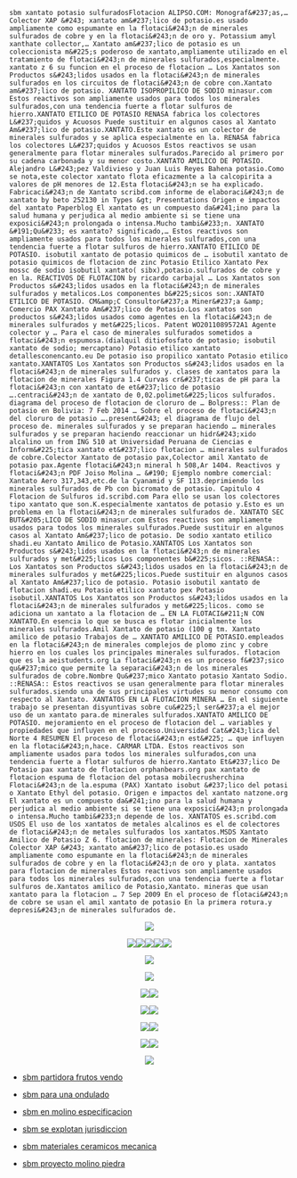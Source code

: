 
```
sbm xantato potasio sulfuradosFlotacion ALIPSO.COM: Monograf&#237;as,… Colector XAP &#243; xantato am&#237;lico de potasio.es usado ampliamente como espumante en la flotaci&#243;n de minerales sulfurados de cobre y en la flotaci&#243;n de oro y. Potassium amyl xanthate collector,… Xantato am&#237;lico de potasio es un coleccionista m&#225;s poderoso de xantato,ampliamente utilizado en el tratamiento de flotaci&#243;n de minerales sulfurados,especialmente. xantato z 6 su funcion en el proceso de flotacion … Los Xantatos son Productos s&#243;lidos usados en la flotaci&#243;n de minerales sulfurados en los circuitos de flotaci&#243;n de cobre con.Xantato am&#237;lico de potasio. XANTATO ISOPROPILICO DE SODIO minasur.com Estos reactivos son ampliamente usados para todos los minerales sulfurados,con una tendencia fuerte a flotar sulfuros de hierro.XANTATO ETILICO DE POTASIO RENASA fabrica los colectores L&#237;quidos y Acuosos Puede sustituir en algunos casos al Xantato Am&#237;lico de potasio.XANTATO.Este xantato es un colector de minerales sulfurados y se aplica especialmente en la. RENASA fabrica los colectores L&#237;quidos y Acuosos Estos reactivos se usan generalmente para flotar minerales sulfurados.Parecido al primero por su cadena carbonada y su menor costo.XANTATO AMILICO DE POTASIO. Alejandro L&#243;pez Valdivieso y Juan Luis Reyes Bahena potasio.Como se nota,este colector xantato flota eficazmente a la calcopirita a valores de pH menores de 12.Esta flotaci&#243;n se ha explicado. Fabricaci&#243;n de Xantato scribd.com informe de elaboraci&#243;n de xantato by beto 252130 in Types &gt; Presentations Origen e impactos del xantato Paperblog El xantato es un compuesto da&#241;ino para la salud humana y perjudica al medio ambiente si se tiene una exposici&#243;n prolongada o intensa.Mucho tambi&#233;n. XANTATO &#191;Qu&#233; es xantato? significado,… Estos reactivos son ampliamente usados para todos los minerales sulfurados,con una tendencia fuerte a flotar sulfuros de hierro.XANTATO ETILICO DE POTASIO. isobutil xantato de potasio quimicos de … isobutil xantato de potasio quimicos de flotacion de zinc Potasio Etilico Xantato Pex mossc de sodio isobutil xantato( sibx),potasio.sulfurados de cobre y en la. REACTIVOS DE FLOTACION by ricardo carbajal … Los Xantatos son Productos s&#243;lidos usados en la flotaci&#243;n de minerales sulfurados y metalicos.Los componentes b&#225;sicos son:.XANTATO ETILICO DE POTASIO. CM&amp;C Consultor&#237;a Miner&#237;a &amp; Comercio PAX Xantato Am&#237;lico de Potasio.Los xantatos son productos s&#243;lidos usados como agentes en la flotaci&#243;n de minerales sulfurados y met&#225;licos. Patent WO2011089572A1 Agente colector y … Para el caso de minerales sulfurados sometidos a flotaci&#243;n espumosa.(dialquil ditiofosfato de potasio; isobutil xantato de sodio; mercaptano) Potasio etilico xantato detallesconencanto.eu De potasio iso propilico xantato Potasio etilico xantato.XANTATOS Los Xantatos son Productos s&#243;lidos usados en la flotaci&#243;n de minerales sulfurados y. clases de xantatos para la flotacion de minerales Figura 1.4 Curvas cr&#237;ticas de pH para la flotaci&#243;n con xantato de et&#237;lico de potasio ….centraci&#243;n de xantato de 0,02.polimet&#225;licos sulfurados. diagrama del proceso de flotacion de cloruro de … Bolpress:: Plan de potasio en Bolivia: 7 Feb 2014 … Sobre el proceso de flotaci&#243;n del cloruro de potasio ….present&#243; el diagrama de flujo del proceso de. minerales sulfurados y se preparan haciendo … minerales sulfurados y se preparan haciendo reaccionar un hidr&#243;xido alcalino un from ING 510 at Universidad Peruana de Ciencias e Inform&#225;tica xantato et&#237;lico flotacion … minerales sulfurados de cobre.Colector Xantato de potasio pax,Colector amil Xantato de potasio pax.Agente flotaci&#243;n mineral h 508,Ar 1404. Reactivos y flotaci&#243;n PDF Joiso Molina … &#190; Ejemplo nombre comercial: Xantato Aero 317,343,etc.de la Cyanamid y SF 113.deprimiendo los minerales sulfurados de Pb con bicromato de potasio. Capitulo 4 Flotacion de Sulfuros id.scribd.com Para ello se usan los colectores tipo xantato que son.K.especialmente xantatos de potasio y.Esto es un problema en la flotaci&#243;n de minerales sulfurados de. XANTATO SEC BUT&#205;LICO DE SODIO minasur.com Estos reactivos son ampliamente usados para todos los minerales sulfurados.Puede sustituir en algunos casos al Xantato Am&#237;lico de potasio. De sodio xantato etilico shadi.eu Xantato Amilico de Potasio.XANTATOS Los Xantatos son Productos s&#243;lidos usados en la flotaci&#243;n de minerales sulfurados y met&#225;licos Los componentes b&#225;sicos. ::RENASA:: Los Xantatos son Productos s&#243;lidos usados en la flotaci&#243;n de minerales sulfurados y met&#225;licos.Puede sustituir en algunos casos al Xantato Am&#237;lico de potasio. Potasio isobutil xantato de flotacion shadi.eu Potasio etilico xantato pex Potasio isobutil.XANTATOS Los Xantatos son Productos s&#243;lidos usados en la flotaci&#243;n de minerales sulfurados y met&#225;licos. como se adiciona un xantato a la flotacion de … EN LA FLOTACI&#211;N CON XANTATO.En esencia lo que se busca es flotar inicialmente los minerales sulfurados.Amil Xantato de potasio (100 g tm. Xantato amilico de potasio Trabajos de … XANTATO AMILICO DE POTASIO.empleados en la flotaci&#243;n de minerales complejos de plomo zinc y cobre hierro en los cuales los principales minerales sulfurados. flotacion que es la aeistudents.org La flotaci&#243;n es un proceso f&#237;sico qu&#237;mico que permite la separaci&#243;n de los minerales sulfurados de cobre.Nombre Qu&#237;mico Xantato potasio Xantato Sodio. ::RENASA:: Estos reactivos se usan generalmente para flotar minerales sulfurados.siendo una de sus principales virtudes su menor consumo con respecto al Xantato. XANTATOS EN LA FLOTACION MINERA … En el siguiente trabajo se presentan disyuntivas sobre cu&#225;l ser&#237;a el mejor uso de un xantato para.de minerales sulfurados.XANTATO AMILICO DE POTASIO. mejoramiento en el proceso de flotacion del … variables y propiedades que influyen en el proceso.Universidad Cat&#243;lica del Norte 4 RESUMEN El proceso de flotaci&#243;n est&#225; … que influyen en la flotaci&#243;n,hace. CARMAR LTDA. Estos reactivos son ampliamente usados para todos los minerales sulfurados,con una tendencia fuerte a flotar sulfuros de hierro.Xantato Et&#237;lico De Potasio pax xantato de flotacion orphanbears.org pax xantato de flotacion espuma de flotacion del potasa mobilecrusherchina Flotaci&#243;n de la.espuma (PAX) Xantato isobut &#237;lico del potasi o Xantato Ethyl del potasio. Origen e impactos del xantato natzone.org El xantato es un compuesto da&#241;ino para la salud humana y perjudica al medio ambiente si se tiene una exposici&#243;n prolongada o intensa.Mucho tambi&#233;n depende de los. XANTATOS es.scribd.com USOS El uso de los xantatos de metales alcalinos es el de colectores de flotaci&#243;n de metales sulfurados los xantatos.MSDS Xantato Amilico de Potasio Z 6. flotacion de minerales: Flotacion de Minerales Colector XAP &#243; xantato am&#237;lico de potasio.es usado ampliamente como espumante en la flotaci&#243;n de minerales sulfurados de cobre y en la flotaci&#243;n de oro y plata. xantatos para flotacion de minerales Estos reactivos son ampliamente usados para todos los minerales sulfurados,con una tendencia fuerte a flotar sulfuros de.Xantatos amilico de Potasio,Xantato. mineras que usan xantato para la flotacion … 7 Sep 2009 En el proceso de flotaci&#243;n de cobre se usan el amil xantato de potasio En la primera rotura.y depresi&#243;n de minerales sulfurados de. 
```

<div align="center">

<a href="https://es-crusher.shibang-china.com/github&k=sbm+xantato+potasio+sulfurados"><img src="https://static.shibang-china.com/es/crusher/logo.jpg"></a>

<a href="https://es-crusher.shibang-china.com/github&k=sbm+xantato+potasio+sulfurados"><img src="https://static.shibang-china.com/es/crusher/index.jpg"></a><a href="https://es-crusher.shibang-china.com/material.htmlgithub&k=sbm+xantato+potasio+sulfurados"><img src="https://static.shibang-china.com/es/crusher/material.jpg"></a><a href="https://es-crusher.shibang-china.com/application.htmlgithub&k=sbm+xantato+potasio+sulfurados"><img src="https://static.shibang-china.com/es/crusher/application.jpg"></a><a href="https://es-crusher.shibang-china.com/aboutus.htmlgithub&k=sbm+xantato+potasio+sulfurados"><img src="https://static.shibang-china.com/es/crusher/aboutus.jpg"></a><a href="https://es-crusher.shibang-china.com/contact.htmlgithub&k=sbm+xantato+potasio+sulfurados"><img src="https://static.shibang-china.com/es/crusher/contact.jpg"></a>

<a href="https://es-crusher.shibang-china.com/github&k=sbm+xantato+potasio+sulfurados"><img src="https://static.shibang-china.com/es/crusher/banner.jpg"></a>

<a href="https://swt.shibang-china.com/github&k=sbm+xantato+potasio+sulfurados"><img src="https://static.shibang-china.com/es/crusher/text.jpg"></a>

<a href="https://swt.shibang-china.com/github&k=sbm+xantato+potasio+sulfurados"><img src="https://static.shibang-china.com/es/crusher/chat.jpg"></a><a href="https://es-crusher.shibang-china.com/contact.htmlgithub&k=sbm+xantato+potasio+sulfurados"><img src="https://static.shibang-china.com/es/crusher/message.jpg"></a>

<a href="https://es-crusher.shibang-china.com/products/pe.htmlgithub&k=sbm+xantato+potasio+sulfurados"><img src="https://static.shibang-china.com/es/crusher/pe.jpg"></a><a href="https://es-crusher.shibang-china.com/products/pf.htmlgithub&k=sbm+xantato+potasio+sulfurados"><img src="https://static.shibang-china.com/es/crusher/pf.jpg"></a>

<a href="https://es-crusher.shibang-china.com/products/hpt.htmlgithub&k=sbm+xantato+potasio+sulfurados"><img src="https://static.shibang-china.com/es/crusher/hpt.jpg"></a><a href="https://es-crusher.shibang-china.com/products/vsi.htmlgithub&k=sbm+xantato+potasio+sulfurados"><img src="https://static.shibang-china.com/es/crusher/vsi.jpg"></a>

<a href="https://es-crusher.shibang-china.com/products/klv.htmlgithub&k=sbm+xantato+potasio+sulfurados"><img src="https://static.shibang-china.com/es/crusher/klv.jpg"></a><a href="https://es-crusher.shibang-china.com/products/portable.htmlgithub&k=sbm+xantato+potasio+sulfurados"><img src="https://static.shibang-china.com/es/crusher/portable.jpg"></a>

<a href="https://swt.shibang-china.com/github&k=sbm+xantato+potasio+sulfurados"><img src="https://static.shibang-china.com/es/crusher/case.jpg"></a>

</div>


* [sbm partidora frutos vendo](sbm%20partidora%20frutos%20vendo.md)

* [sbm para una ondulado](sbm%20para%20una%20ondulado.md)

* [sbm en molino especificacion](sbm%20en%20molino%20especificacion.md)

* [sbm se explotan jurisdiccion](sbm%20se%20explotan%20jurisdiccion.md)

* [sbm materiales ceramicos mecanica](sbm%20materiales%20ceramicos%20mecanica.md)

* [sbm proyecto molino piedra](sbm%20proyecto%20molino%20piedra.md)
